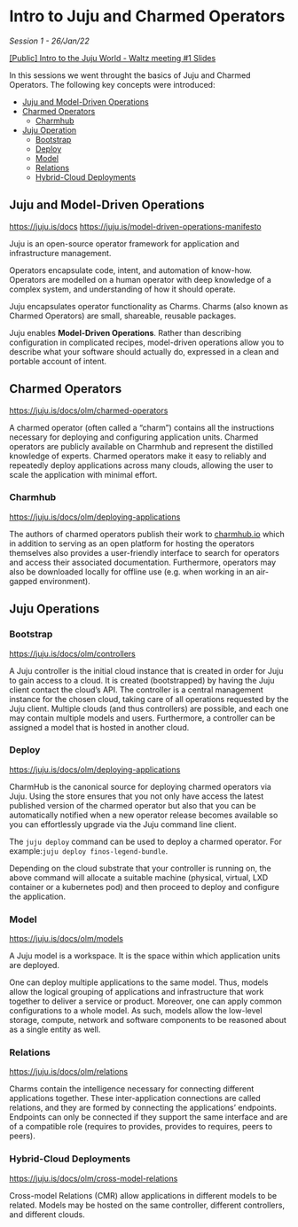 # Intro to Juju and Charmed Operators
_Session 1 - 26/Jan/22_

[[Public] Intro to the Juju World - Waltz meeting #1 Slides](https://docs.google.com/presentation/d/1ldQU8VVmgKuUdvBEHQs0oOLYfk0CZNRHUqZbd4ssMl8/edit?usp=sharing)

In this sessions we went throught the basics of Juju and Charmed Operators. 
The following key concepts were introduced:

- [Juju and Model-Driven Operations](#juju-and-model-driven-operations)
- [Charmed Operators](#charmed-operators)
  * [Charmhub](#charmhub)
- [Juju Operation](#juju-operation)
  * [Bootstrap](#bootstrap)
  * [Deploy](#deploy)
  * [Model](#model)
  * [Relations](#relations)
  * [Hybrid-Cloud Deployments](#hybrid-cloud-deployments)

## Juju and Model-Driven Operations
https://juju.is/docs
https://juju.is/model-driven-operations-manifesto

Juju is an open-source operator framework for application and infrastructure management.

Operators encapsulate code, intent, and automation of know-how. Operators are modelled on a human operator with deep knowledge of a complex system, and understanding of how it should operate.

Juju encapsulates operator functionality as Charms. Charms (also known as Charmed Operators) are small, shareable, reusable packages.

Juju enables **Model-Driven Operations**. Rather than describing configuration in complicated recipes, model-driven operations allow you to describe what your software should actually do, expressed in a clean and portable account of intent.

## Charmed Operators
https://juju.is/docs/olm/charmed-operators

A charmed operator (often called a “charm”) contains all the instructions necessary for deploying and configuring application units. Charmed operators are publicly available on Charmhub and represent the distilled knowledge of experts. Charmed operators make it easy to reliably and repeatedly deploy applications across many clouds, allowing the user to scale the application with minimal effort.

### Charmhub
https://juju.is/docs/olm/deploying-applications

The authors of charmed operators publish their work to [charmhub.io](http://charmhub.io/) which in addition to serving as an open platform for hosting the operators themselves also provides a user-friendly interface to search for operators and access their associated documentation. Furthermore, operators may also be downloaded locally for offline use (e.g. when working in an air-gapped environment).

## Juju Operations
### Bootstrap
https://juju.is/docs/olm/controllers

A Juju controller is the initial cloud instance that is created in order for Juju to gain access to a cloud. It is created (bootstrapped) by having the Juju client contact the cloud’s API. The controller is a central management instance for the chosen cloud, taking care of all operations requested by the Juju client. Multiple clouds (and thus controllers) are possible, and each one may contain multiple models and users. Furthermore, a controller can be assigned a model that is hosted in another cloud.

### Deploy
https://juju.is/docs/olm/deploying-applications

CharmHub is the canonical source for deploying charmed operators via Juju. Using the store ensures that you not only have access the latest published version of the charmed operator but also that you can be automatically notified when a new operator release becomes available so you can effortlessly upgrade via the Juju command line client.

The `juju deploy` command can be used to deploy a charmed operator. For example:`juju deploy finos-legend-bundle`.

Depending on the cloud substrate that your controller is running on, the above command will allocate a suitable machine (physical, virtual, LXD container or a kubernetes pod) and then proceed to deploy and configure the application.

### Model
https://juju.is/docs/olm/models

A Juju model is a workspace. It is the space within which application units are deployed.

One can deploy multiple applications to the same model. Thus, models allow the logical grouping of applications and infrastructure that work together to deliver a service or product. Moreover, one can apply common configurations to a whole model. As such, models allow the low-level storage, compute, network and software components to be reasoned about as a single entity as well.

### Relations
https://juju.is/docs/olm/relations

Charms contain the intelligence necessary for connecting different applications together. These inter-application connections are called relations, and they are formed by connecting the applications’ endpoints. Endpoints can only be connected if they support the same interface and are of a compatible role (requires to provides, provides to requires, peers to peers).

### Hybrid-Cloud Deployments
https://juju.is/docs/olm/cross-model-relations

Cross-model Relations (CMR) allow applications in different models to be related. Models may be hosted on the same controller, different controllers, and different clouds.
